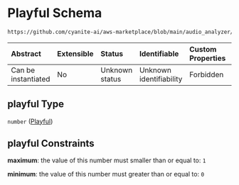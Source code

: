 # Playful Schema

```txt
https://github.com/cyanite-ai/aws-marketplace/blob/main/audio_analyzer/schemes/marketplace_v1/schema/TaggingV8.schema.json#/$defs/MoodAdvancedScoresV1/properties/playful
```



| Abstract            | Extensible | Status         | Identifiable            | Custom Properties | Additional Properties | Access Restrictions | Defined In                                                                     |
| :------------------ | :--------- | :------------- | :---------------------- | :---------------- | :-------------------- | :------------------ | :----------------------------------------------------------------------------- |
| Can be instantiated | No         | Unknown status | Unknown identifiability | Forbidden         | Allowed               | none                | [TaggingV8.schema.json\*](../out/TaggingV8.schema.json "open original schema") |

## playful Type

`number` ([Playful](taggingv8-defs-moodadvancedscoresv1-properties-playful.md))

## playful Constraints

**maximum**: the value of this number must smaller than or equal to: `1`

**minimum**: the value of this number must greater than or equal to: `0`
